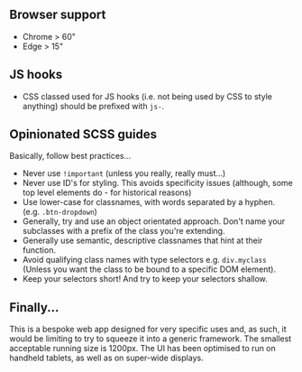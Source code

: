 ## Browser support

* Chrome > 60"
* Edge > 15"

## JS hooks

* CSS classed used for JS hooks (i.e. not being used by CSS to style anything) should be prefixed with `js-`. 

## Opinionated SCSS guides

Basically, follow best practices...

* Never use `!important` (unless you really, really must...)
* Never use ID's for styling. This avoids specificity issues (although, some top level elements do - for historical reasons)
* Use lower-case for classnames, with words separated by a hyphen. (e.g. `.btn-dropdown`)
* Generally, try and use an object orientated approach. Don't name your subclasses with a prefix of the class you're extending. 
* Generally use semantic, descriptive classnames that hint at their function.
* Avoid qualifying class names with type selectors e.g. `div.myclass` (Unless you want the class to be bound to a specific DOM element).
* Keep your selectors short! And try to keep your selectors shallow. 

## Finally...

This is a bespoke web app designed for very specific uses and, as such, it would be limiting to try to 
squeeze it into a generic framework. The smallest acceptable running size is 1200px. The UI has been optimised 
to run on handheld tablets, as well as on super-wide displays. 

